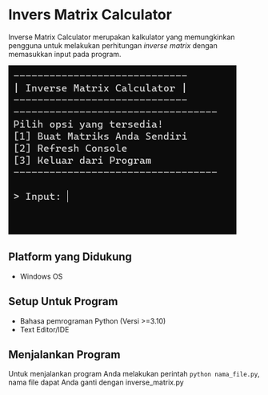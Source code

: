 # Invers Matrix Calculator
Inverse Matrix Calculator merupakan kalkulator yang memungkinkan
pengguna untuk melakukan perhitungan *inverse matrix* dengan memasukkan
input pada program.

![tampilan main menu](/img/tampilan_default_program.png)

## Platform yang Didukung
- Windows OS

## Setup Untuk Program
- Bahasa pemrograman Python (Versi >=3.10)
- Text Editor/IDE

## Menjalankan Program
Untuk menjalankan program Anda melakukan
perintah `python nama_file.py`, nama file dapat Anda 
ganti dengan inverse_matrix.py
